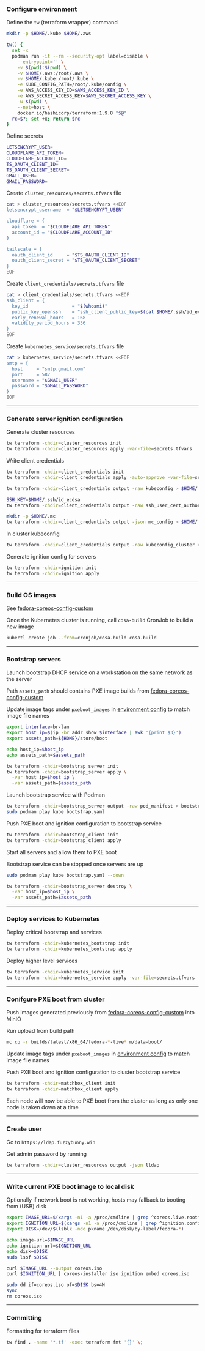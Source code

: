 ### Configure environment

Define the `tw` (terraform wrapper) command

```bash
mkdir -p $HOME/.kube $HOME/.aws

tw() {
  set -x
  podman run -it --rm --security-opt label=disable \
    --entrypoint='' \
    -v $(pwd):$(pwd) \
    -v $HOME/.aws:/root/.aws \
    -v $HOME/.kube:/root/.kube \
    -e KUBE_CONFIG_PATH=/root/.kube/config \
    -e AWS_ACCESS_KEY_ID=$AWS_ACCESS_KEY_ID \
    -e AWS_SECRET_ACCESS_KEY=$AWS_SECRET_ACCESS_KEY \
    -w $(pwd) \
    --net=host \
    docker.io/hashicorp/terraform:1.9.8 "$@"
  rc=$?; set +x; return $rc
}
```

Define secrets

```bash
LETSENCRYPT_USER=
CLOUDFLARE_API_TOKEN=
CLOUDFLARE_ACCOUNT_ID=
TS_OAUTH_CLIENT_ID=
TS_OAUTH_CLIENT_SECRET=
GMAIL_USER=
GMAIL_PASSWORD=
```

Create `cluster_resources/secrets.tfvars` file

```bash
cat > cluster_resources/secrets.tfvars <<EOF
letsencrypt_username  = "$LETSENCRYPT_USER"

cloudflare = {
  api_token  = "$CLOUDFLARE_API_TOKEN"
  account_id = "$CLOUDFLARE_ACCOUNT_ID"
}

tailscale = {
  oauth_client_id     = "$TS_OAUTH_CLIENT_ID"
  oauth_client_secret = "$TS_OAUTH_CLIENT_SECRET"
}
EOF
```

Create `client_credentials/secrets.tfvars` file

```bash
cat > client_credentials/secrets.tfvars <<EOF
ssh_client = {
  key_id                = "$(whoami)"
  public_key_openssh    = "ssh_client_public_key=$(cat $HOME/.ssh/id_ecdsa.pub)"
  early_renewal_hours   = 168
  validity_period_hours = 336
}
EOF
```

Create `kubernetes_service/secrets.tfvars` file

```bash
cat > kubernetes_service/secrets.tfvars <<EOF
smtp = {
  host     = "smtp.gmail.com"
  port     = 587
  username = "$GMAIL_USER"
  password = "$GMAIL_PASSWORD"
}
EOF
```

---

### Generate server ignition configuration

Generate cluster resources

```bash
tw terraform -chdir=cluster_resources init
tw terraform -chdir=cluster_resources apply -var-file=secrets.tfvars
```

Write client credentials

```bash
tw terraform -chdir=client_credentials init
tw terraform -chdir=client_credentials apply -auto-approve -var-file=secrets.tfvars

tw terraform -chdir=client_credentials output -raw kubeconfig > $HOME/.kube/config

SSH_KEY=$HOME/.ssh/id_ecdsa
tw terraform -chdir=client_credentials output -raw ssh_user_cert_authorized_key > $SSH_KEY-cert.pub

mkdir -p $HOME/.mc
tw terraform -chdir=client_credentials output -json mc_config > $HOME/.mc/config.json
```

In cluster kubeconfig

```bash
tw terraform -chdir=client_credentials output -raw kubeconfig_cluster > $HOME/.kube/config
```

Generate ignition config for servers

```bash
tw terraform -chdir=ignition init
tw terraform -chdir=ignition apply
```

---

### Build OS images

See [fedora-coreos-config-custom](https://github.com/randomcoww/fedora-coreos-config-custom)

Once the Kubernetes cluster is running, call `cosa-build` CronJob to build a new image

```bash
kubectl create job --from=cronjob/cosa-build cosa-build
```

---

### Bootstrap servers

Launch bootstrap DHCP service on a workstation on the same network as the server

Path `assets_path` should contains PXE image builds from [fedora-coreos-config-custom](https://github.com/randomcoww/fedora-coreos-config-custom)

Update image tags under `pxeboot_images` in [environment config](https://github.com/randomcoww/homelab/blob/master/config_env.tf) to match image file names


```bash
export interface=br-lan
export host_ip=$(ip -br addr show $interface | awk '{print $3}')
export assets_path=${HOME}/store/boot

echo host_ip=$host_ip
echo assets_path=$assets_path
```

```bash
tw terraform -chdir=bootstrap_server init
tw terraform -chdir=bootstrap_server apply \
  -var host_ip=$host_ip \
  -var assets_path=$assets_path
```

Launch bootstrap service with Podman

```bash
tw terraform -chdir=bootstrap_server output -raw pod_manifest > bootstrap.yaml
sudo podman play kube bootstrap.yaml
```

Push PXE boot and ignition configuration to bootstrap service

```bash
tw terraform -chdir=bootstrap_client init
tw terraform -chdir=bootstrap_client apply
```

Start all servers and allow them to PXE boot

Bootstrap service can be stopped once servers are up

```bash
sudo podman play kube bootstrap.yaml --down

tw terraform -chdir=bootstrap_server destroy \
  -var host_ip=$host_ip \
  -var assets_path=$assets_path
```

---

### Deploy services to Kubernetes

Deploy critical bootstrap and services

```bash
tw terraform -chdir=kubernetes_bootstrap init
tw terraform -chdir=kubernetes_bootstrap apply
```

Deploy higher level services

```bash
tw terraform -chdir=kubernetes_service init
tw terraform -chdir=kubernetes_service apply -var-file=secrets.tfvars
```

---

### Conifgure PXE boot from cluster

Push images generated previously from [fedora-coreos-config-custom](https://github.com/randomcoww/fedora-coreos-config-custom) into MinIO

Run upload from build path

```bash
mc cp -r builds/latest/x86_64/fedora-*-live* m/data-boot/
```

Update image tags under `pxeboot_images` in [environment config](https://github.com/randomcoww/homelab/blob/master/config_env.tf) to match image file names

Push PXE boot and ignition configuration to cluster bootstrap service

```bash
tw terraform -chdir=matchbox_client init
tw terraform -chdir=matchbox_client apply
```

Each node will now be able to PXE boot from the cluster as long as only one node is taken down at a time

---

### Create user

Go to `https://ldap.fuzzybunny.win`

Get admin password by running

```bash
tw terraform -chdir=cluster_resources output -json lldap
```

---

### Write current PXE boot image to local disk

Optionally if network boot is not working, hosts may fallback to booting from (USB) disk

```bash
export IMAGE_URL=$(xargs -n1 -a /proc/cmdline | grep ^coreos.live.rootfs_url= | sed -r 's/coreos.live.rootfs_url=(.*)-rootfs(.*)\.img$/\1\2.iso/')
export IGNITION_URL=$(xargs -n1 -a /proc/cmdline | grep ^ignition.config.url= | sed 's/ignition.config.url=//')
export DISK=/dev/$(lsblk -ndo pkname /dev/disk/by-label/fedora-*)

echo image-url=$IMAGE_URL
echo ignition-url=$IGNITION_URL
echo disk=$DISK
sudo lsof $DISK
```

```bash
curl $IMAGE_URL --output coreos.iso
curl $IGNITION_URL | coreos-installer iso ignition embed coreos.iso

sudo dd if=coreos.iso of=$DISK bs=4M
sync
rm coreos.iso
```

---

### Committing

Formatting for terraform files

```bash
tw find . -name '*.tf' -exec terraform fmt '{}' \;
```
